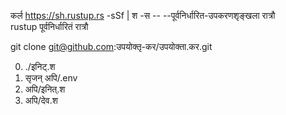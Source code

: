 कर्ल https://sh.rustup.rs -sSf | श -स -- --पूर्वनिर्धारित-उपकरणशृङ्खला रात्रौ<br>rustup पूर्वनिर्धारितं रात्रौ

git clone git@github.com:उपयोक्तृ-कर/उपयोक्ता.कर.git

0. ./इनिट्.श
1. सृजन् अपि/.env
2. अपि/इनित्.श
3. अपि/देव.श